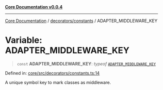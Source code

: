 [**Core Documentation v0.0.4**](../../../README.md)

***

[Core Documentation](../../../modules.md) / [decorators/constants](../README.md) / ADAPTER\_MIDDLEWARE\_KEY

# Variable: ADAPTER\_MIDDLEWARE\_KEY

> `const` **ADAPTER\_MIDDLEWARE\_KEY**: *typeof* [`ADAPTER_MIDDLEWARE_KEY`](ADAPTER_MIDDLEWARE_KEY.md)

Defined in: [core/src/decorators/constants.ts:14](https://github.com/stonemjs/core/blob/93efe04ef1a71ad6f49c3b315da54d45ace50f23/src/decorators/constants.ts#L14)

A unique symbol key to mark classes as middleware.
